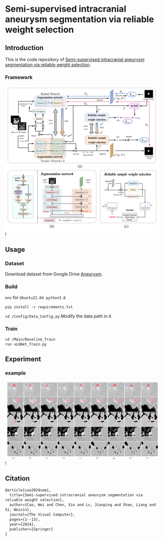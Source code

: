 # Semi-supervised intracranial aneurysm segmentation via reliable weight selection
## Introduction

This is the code repository of [Semi-supervised intracranial aneurysm segmentation via reliable weight selection](https://link.springer.com/article/10.1007/s00371-024-03730-7).

### Framework

![framework](image/README/1728724364424.png)!

## Usage
### Dataset

Download dataset from Google Drive [Aneurysm](https://drive.google.com/drive/folders/1GMZr4QdJIn4W_txdkpUv1ES4Fehu8802?usp=sharing).
### Build

`env` for `Ubuntu22.04 python3.8`

```
pip install -r requirements.txt
```

`cd /Config/Data_Config.py`   Modify the data path in it.

### Train

```
cd /Main/Baseline_Train
run xLGNet_Train.py
```

## Experiment

### example

![visualization](image/README/visualization.png)!

## Citation
```
@article{cao2024semi,
  title={Semi-supervised intracranial aneurysm segmentation via reliable weight selection},
  author={Cao, Wei and Chen, Xin and Lv, Jianping and Shao, Liang and Si, Weixin},
  journal={The Visual Computer},
  pages={1--13},
  year={2024},
  publisher={Springer}
}
```

